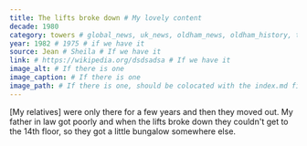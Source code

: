 ```yaml
---
title: The lifts broke down # My lovely content
decade: 1980
category: towers # global_news, uk_news, oldham_news, oldham_history, towers, surrounding_estate # Always exactly one category
year: 1982 # 1975 # if we have it
source: Jean # Sheila # If we have it
link: # https://wikipedia.org/dsdsadsa # If we have it
image_alt: # If there is one
image_caption: # If there is one
image_path: # If there is one, should be colocated with the index.md file in the folder
---
```


[My relatives] were only there for a few years and then they moved out. My father in law got poorly and when the lifts broke down they couldn't get to the 14th floor, so they got a little bungalow somewhere else.